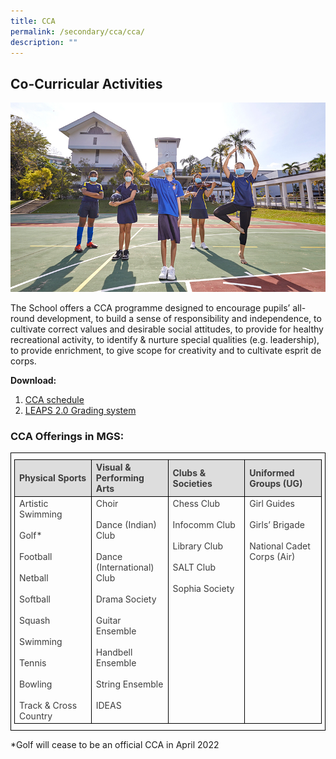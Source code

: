 ```yaml
---
title: CCA
permalink: /secondary/cca/cca/
description: ""
---
```

## Co-Curricular Activities

![](/images/Others/Splash/pic-cca.jpg)

The School offers a CCA programme designed to encourage pupils’ all-round development, to build a sense of responsibility and independence, to cultivate correct values and desirable social attitudes, to provide for healthy recreational activity, to identify & nurture special qualities (e.g. leadership), to provide enrichment, to give scope for creativity and to cultivate esprit de corps.

**Download:** 

1.  [CCA schedule](https://drive.google.com/file/d/1rl2VORy_Dg_IDTtD9w7K14ZyfOl8FEO7/view?usp=sharing)
2.  [LEAPS 2.0 Grading system](https://drive.google.com/file/d/1K8IRrZvsWIV_e86-XfkR7wTYEO8zDD61/view?usp=sharing)

### CCA Offerings in MGS:

<style type="text/css">
.tg {
	border-color: black;
	border-style: solid;
	border-width: 1px;
	color: #3D3D3D;
	padding: 10px 5px;
	width: 100%;
}
.tg td {
	overflow: hidden;
	word-break: normal;
}
.tg th {
	background-color: #DDD;
	border-color: black;
	border-style: solid;
	border-width: 1px;
	color: #3D3D3D;
	font-weight: bold;
}
.tg .tr-norm-center {
	border-color: black;
	border-style: solid;
	border-width: 1px;
	text-align: center;
	vertical-align: top;
}
.tg .tr-norm {
	border-color: black;
	border-style: solid;
	border-width: 1px;
	text-align: left;
	vertical-align: top;
}
.tg .tr-header {
	border-color: black;
	border-style: solid;
	border-width: 1px;
	color: #3D3D3D;
	font-weight: bold;
	text-align: left;
	vertical-align: middle;
}
</style>

<table class="tg">
  <thead>
    <tr>
      <th width="25%" class="tr-header">Physical Sports <br></th>
      <th width="25%" class="tr-header">Visual &amp; Performing Arts</th>
      <th width="25%" class="tr-header">Clubs &amp; Societies</th>
      <th width="25%" class="tr-header">Uniformed Groups (UG)</th>
    </tr>
  </thead>
  <tbody>
    <tr class="tr-norm">
      <td width="25%" class="tr-norm">Artistic Swimming<br>
        <br>
Golf*<br>
<br>
 Football <br>
 <br>
 Netball <br>
 <br>
 Softball <br>
 <br>
 Squash <br>
 <br>
 Swimming <br>
 <br>
 Tennis <br>
 <br>
 Bowling <br>
 <br>
 Track &amp; Cross Country </td>
      <td width="25%" class="tr-norm">Choir <br>
        <br>
      Dance (Indian) Club <br>
      <br>
      Dance (International) Club <br>
      <br>
      Drama Society <br>
      <br>
      Guitar Ensemble <br>
      <br>
      Handbell Ensemble <br>
      <br>
      String Ensemble <br>
      <br>
      IDEAS </td>
      <td width="25%" class="tr-norm">Chess Club <br>
        <br>
        Infocomm Club <br>
        <br>
        Library Club <br>
        <br>
        SALT Club <br>
        <br>
      Sophia Society </td>
      <td width="25%" class="tr-norm">Girl Guides <br>
        <br>
        Girls’ Brigade <br>
        <br>
      National Cadet Corps (Air) </td>
    </tr>
  </tbody>
</table>

*Golf will cease to be an official CCA in April 2022